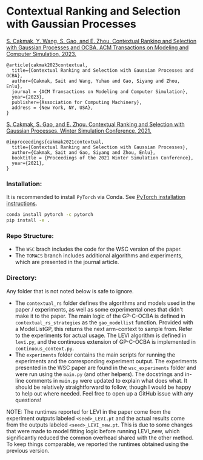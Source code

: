 # Contextual Ranking and Selection with Gaussian Processes

[S. Cakmak, Y. Wang, S. Gao, and E. Zhou. Contextual Ranking and Selection with Gaussian Processes and OCBA. ACM Transactions on Modeling and Computer Simulation, 2023.](https://dl.acm.org/doi/pdf/10.1145/3633456)

```
@article{cakmak2023contextual,
  title={Contextual Ranking and Selection with Gaussian Processes and OCBA},
  author={Cakmak, Sait and Wang, Yuhao and Gao, Siyang and Zhou, Enlu},
  journal = {ACM Transactions on Modeling and Computer Simulation},
  year={2023},
  publisher={Association for Computing Machinery},
  address = {New York, NY, USA},
}
```

[S. Cakmak, S. Gao, and E. Zhou. Contextual Ranking and Selection with Gaussian 
Processes. Winter Simulation Conference, 2021.](https://arxiv.org/abs/2007.05554)

```
@inproceedings{cakmak2021contextual,
  title={Contextual Ranking and Selection with Gaussian Processes},
  author={Cakmak, Sait and Gao, Siyang and Zhou, Enlu},
  booktitle = {Proceedings of the 2021 Winter Simulation Conference},
  year={2021},
}
```


### Installation:
It is recommended to install `PyTorch` via Conda. See [PyTorch installation 
instructions](https://pytorch.org/get-started/locally/).

```bash
conda install pytorch -c pytorch
pip install -e .
```

### Repo Structure:
* The `WSC` brach includes the code for the WSC version of the paper.
* The `TOMACS` branch includes additional algorithms and experiments, which are 
  presented in the journal article.

### Directory:
Any folder that is not noted below is safe to ignore.

- The `contextual_rs` folder defines the algorithms and models used in the paper / 
  experiments, as well as some experimental ones that didn't make it to the paper. The 
  main logic of the GP-C-OCBA is defined in `contextual_rs_strategies` as the 
  `gao_modellist` function. Provided with a ModelListGP, this returns the next 
  arm-context to sample from. Refer to the experiments for actual usage. The LEVI
  algorithm is defined in `levi.py`, and the continuous extension of GP-C-OCBA is
  implemented in `continuous_context.py`.
- The `experiments` folder contains the main scripts for running the experiments and 
  the corresponding experiment output. The experiments presented in the WSC paper are 
  found in the `wsc_experiments` folder and were run using the `main.py` (and other 
  helpers). The docstrings and in-line comments in `main.py` were updated to explain 
  what does what. It should be relatively straightforward to follow, though I would be 
  happy to help out where needed. Feel free to open up a GitHub issue with any questions!


NOTE: The runtimes reported for LEVI in the paper come from the experiment outputs labeled
`<seed>_LEVI.pt` and the actual results come from the outputs labeled `<seed>_LEVI_new.pt`.
This is due to some changes that were made to model fitting logic before running LEVI_new,
which significantly reduced the common overhead shared with the other method. To keep things
comparable, we reported the runtimes obtained using the previous version.
